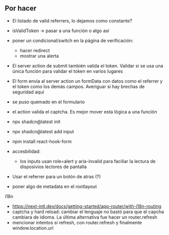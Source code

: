 ## Por hacer

-   El listado de valid referrers, lo dejamos como constante?
-   isValidToken -> pasar a una función o algo así
-   poner un condicional/switch en la página de verificación:
    -   hacer redirect
    -   mostrar una alerta
-   El server action de submit también valida el token. Validar si se usa una única función para validar el token en varios lugares
-   El form envía al server action un formData con datos como el referrer y el token como los demás campos. Averiguar si hay brechas de seguridad aquí
-   <input type="hidden" name="g-recaptcha-response" value="simulated-token" /> se puso quemado en el formulario
-   el action valida el captcha. Es mejor mover esta lógica a una función

-   npx shadcn@latest init
-   npx shadcn@latest add input

-   npm install react-hook-form
-   accesbilidad:
    -   los inputs usan role=alert y aria-invalid para faciliar la lectura de disposivios lectores de pantalla
-   Usar el referrer para un botón de atras (?)
-   poner algo de metadata en el rootlayout

i18n

-   https://next-intl.dev/docs/getting-started/app-router/with-i18n-routing
-   captcha y hard reload: cambiar el lenguaje no bastó para que el capcha cambiara de idioma. La última alternativa fue hacer un router.refresh
-   mencionar intentos si refresh, con router.refresh y finalmente window.location.url
